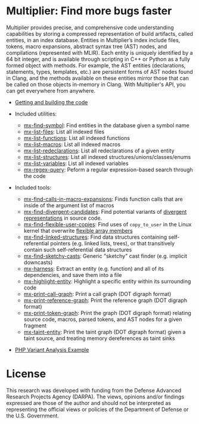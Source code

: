 # Multiplier: Find more bugs faster

Multiplier provides precise, and comprehensive code understanding capabilities
by storing a compressed representation of build artifacts, called entities, in
an index database. Entities in Multiplier’s index include files, tokens, macro
expansions, abstract syntax tree (AST) nodes, and compilations (represented with
MLIR). Each entity is uniquely identified by a 64 bit integer, and is available
through scripting in C++ or Python as a fully formed object with methods. For
example, the AST entities (declarations, statements, types, templates, etc.) are
persistent forms of AST nodes found in Clang, and the methods available on these
entities mirror those that can be called on those objects in-memory in Clang.
With Multiplier's API, you can get everywhere from anywhere.

- [Getting and building the code](docs/BUILD.md)
- Included utilities:
  - [mx-find-symbol](): Find entities in the database given a symbol name
  - [mx-list-files](): List all indexed files
  - [mx-list-functions](): List all indexed functions
  - [mx-list-macros](): List all indexed macros
  - [mx-list-redeclarations](): List all redeclarations of a given entity
  - [mx-list-structures](): List all indexed structures/unions/classes/enums
  - [mx-list-variables](): List all indexed variables
  - [mx-regex-query](): Peform a regular expression-based search through the code
- Included tools:
  - [mx-find-calls-in-macro-expansions](): Finds function calls that are inside
    of the argument list of macros
  - [mx-find-divergent-candidates](): Find potential variants of [divergent representations](https://blog.trailofbits.com/2022/11/10/divergent-representations-variable-overflows-c-compiler/) in source code.
  - [mx-find-flexible-user-copies](): Find uses of `copy_to_user` in the Linux kernel that overwrite [flexible array members](https://en.wikipedia.org/wiki/Flexible_array_member)
  - [mx-find-linked-structures](): Find data structures containing self-referential pointers (e.g. linked lists, trees), or that transitively contain such self-referential data structures
  - [mx-find-sketchy-casts](): Generic "sketchy" cast finder (e.g. implicit downcasts)
  - [mx-harness](): Extract an entity (e.g. function) and all of its dependencies, and save them into a file
  - [mx-highlight-entity](): Highlight a specific entity within its surrounding code
  - [mx-print-call-graph](): Print a call graph (DOT digraph format)
  - [mx-print-reference-graph](): Print the reference graph (DOT digraph format)
  - [mx-print-token-graph](): Print the graph (DOT digraph format) relating source code, macros, parsed tokens, and AST nodes for a given fragment
  - [mx-taint-entity](): Print the taint graph (DOT digraph format) given a taint source, and treating memory dereferences as taint sinks



- [PHP Variant Analysis Example](docs/php-variant-analysis.md)

# License

This research was developed with funding from the Defense Advanced Research
Projects Agency (DARPA). The views, opinions and/or findings expressed are those
of the author and should not be interpreted as representing the official views
or policies of the Department of Defense or the U.S. Government.
